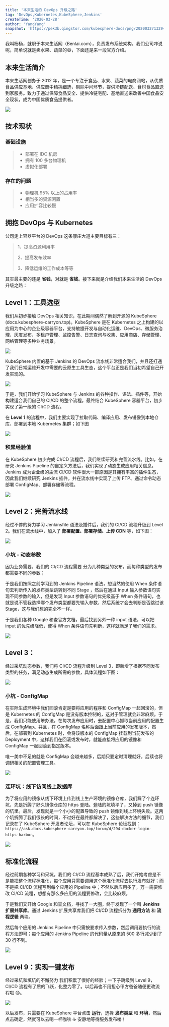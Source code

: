```yaml
---
title: '本来生活的 DevOps 升级之路'
tag: 'DevOps,Kubernetes,KubeSphere,Jenkins'
createTime: '2020-03-28'
author: 'YangYang'
snapshot: 'https://pek3b.qingstor.com/kubesphere-docs/png/20200327132943.png'
---
```


我叫杨杨，就职于本来生活网（Benlai.com），负责发布系统架构。我们公司咋说呢，简单说就是卖水果、蔬菜的😄，下面还是来一段官方介绍。

## 本来生活简介

本来生活网创办于 2012 年，是一个专注于食品、水果、蔬菜的电商网站，从优质食品供应基地、供应商中精挑细选，剔除中间环节，提供冷链配送、食材食品直送到家服务。致力于通过保障食品安全、提供冷链宅配、基地直送来改善中国食品安全现状，成为中国优质食品提供者。

![](https://pek3b.qingstor.com/kubesphere-docs/png/20200327131801.png)

## 技术现状

### 基础设施

> - 部署在 IDC 机房
> - 拥有 100 多台物理机
> - 虚拟化部署

### 存在的问题

> - 物理机 95% 以上的占用率
> - 相当多的资源闲置
> - 应用扩容比较慢

## 拥抱 DevOps 与 Kubernetes

公司走上容器平台的 DevOps 这条康庄大道主要目标有三：

> 1、提高资源利用率  
>
> 2、提高发布效率
>
> 3、降低运维的工作成本等等

其实最主要的还是 **省钱**，对就是 **省钱**。接下来就是介绍我们本来生活的 DevOps 升级之路：

## Level 1：工具选型

我们从初步接触 DevOps 相关知识，在此期间偶然了解到开源的 KubeSphere (docs.kubesphere-carryon.top)。KubeSphere 是在 Kubernetes 之上构建的以应用为中心的企业级容器平台，支持敏捷开发与自动化运维、DevOps、微服务治理、灰度发布、多租户管理、监控告警、日志查询与收集、应用商店、存储管理、网络管理等多种业务场景。

![](https://pek3b.qingstor.com/kubesphere-docs/png/20200327141156.png)

KubeSphere 内置的基于 Jenkins 的 DevOps 流水线非常适合我们，并且还打通了我们日常运维开发中需要的云原生工具生态，这个平台正是我们当初希望自己开发实现的。

![](https://pek3b.qingstor.com/kubesphere-docs/png/20200327132943.png)

于是，我们开始学习 KubeSphere 与 Jenkins 的各种操作、语法、插件等，开始构建适合我们自己的 CI/CD 的整个流程。最终结合 KubeSphere 容器平台，初步实现了第一级的 CI/CD 流程。

在 **Level 1** 的流程中，我们主要实现了拉取代码、编译应用、发布镜像到本地仓库、部署到本地 Kubernetes 集群；如下图

![](https://pek3b.qingstor.com/kubesphere-docs/png/20200327132507.png)

### 积累经验值

在 KubeSphere 初步完成 CI/CD 流程后，我们继续研究和完善流水线。比如，在研究 Jenkins Pipeline 的自定义方法后，我们实现了动态生成应用相关信息。Jenkins 成为企业级的主流 CI/CD 软件很大一部原因是其拥有丰富的插件生态，因此我们继续研究 Jenkins 插件，并在流水线中实现了上传 FTP、通过命令动态部署 ConfigMap、部署存储等流程。

![](https://pek3b.qingstor.com/kubesphere-docs/png/20200327133536.png)

## Level 2：完善流水线

经过不停的努力学习 Jenkinsfile 语法及插件后，我们的 CI/CD 流程升级到 Level 2。我们在流水线中，加入了 **部署配置、部署存储、上传 CDN** 等，如下图：

![](https://pek3b.qingstor.com/kubesphere-docs/png/20200327135941.png)

### 小坑 - 动态参数

因为业务需要，我们的 CI/CD 流程需要 分为几种类型的发布，而每种类型的发布都需要不同的参数；

于是我们按照之前学习到的 Jenkins Pipeline 语法，想当然的使用 When 条件语句去判断传入的发布类型跳转到不同 Stage ，然后在通过 Input 输入参数语句实现不同参数的输入，但是发现 Input 参数语句的优先级高于 When 条件语句，也就是说不管我选择哪个发布类型都要先输入参数，然后系统才会去判断是否跳过该 Stage，这与我们想的完全不一样。

于是我们各种 Google 和查官方文档，最后找到另外一种 input 语法，可以把 input 的优先级降低，使得 When 条件语句先判断，这样就满足了我们的需求。

![](https://pek3b.qingstor.com/kubesphere-docs/png/20200327135953.png)

## Level 3：

经过采坑动态参数，我们将 CI/CD  流程升级到 Level 3，即新增了根据不同发布类型的任务，满足动态生成所需的参数，具体流程如下图：

![](https://pek3b.qingstor.com/kubesphere-docs/png/20200327140027.png)

### 小坑 - ConfigMap

在实际生成环境中我们回滚肯定是要将应用的程序和 ConfigMap 一起回滚的，但是 Kubernetes 的 ConfigMap 是没有版本控制的，这对于管理就会非常麻烦。于是，我们只能使用笨办法，在每次发布应用时，去配置中心抓取当前应用的配置生成 ConfigMap。并且，在 ConfigMap 名称后面跟上当前应用的发布版本，然后，在部署到 Kubernetes 时，会将该版本的 ConfigMap 挂载到当前发布的 Deployment 中，这样我们在回滚或发布时，就能直接将应用的镜像和 ConfigMap 一起回滚到指定版本。

唯一美中不足的就是 ConfigMap 会越来越多，后期只要定时清理就好，后续也将调研相关的配置管理工具。

![](https://pek3b.qingstor.com/kubesphere-docs/png/20200327140058.png)

### 连环坑：线下访问线上数据库

为了将应用的镜像从线下环境上传到线上生产环境的镜像仓库，我们踩了个连环坑，先是折腾了好久镜像仓库的 https 登陆。登陆的坑填平了，又掉到 push 镜像的坑里。最后，发现就是一个小小的配置导致的 push 镜像到线上环境失败。这两个坑折腾了我们很长的时间，不过好在最终都解决了，这些解决方法的细节，我们记录在了 KubeSphere 开发者论坛，可以在 KubeSphere 论坛找到：`https://ask.docs.kubesphere-carryon.top/forum/d/294-docker-login-https-harbor`。

![](https://pek3b.qingstor.com/kubesphere-docs/png/20200327140134.png)

## 标准化流程

经过前期各种学习和采坑，我们的 CI/CD 流程基本成熟了后，我们开始考虑是不是能把整个流程标准化，每个应用只需要调用这个标准化流程去执行发布就好；而不是把 CI/CD 流程写到每个应用的 Pipeline 中；不然以后应用多了，万一需要修改 CI/CD 流程，想想有那么多应用的流程要修改，会比较麻烦。

于是我们又开始 Google 和查文档，寻找了一大圈，终于发现了一个叫 **Jenkins 扩展共享库**。通过 Jenkins 扩展共享库我们把 CI/CD 流程拆分为 **通用方法** 和 **流程逻辑** 两块。

然后每个应用的 Jenkins Pipeline 中只需按要求传入参数，然后调用要执行的流程方法即可；每个应用的 Jenkins Pipeline 的代码量从原来的 500 多行减少到了 30 行不到。

![](https://pek3b.qingstor.com/kubesphere-docs/png/20200327140144.png)

## Level 9：实现一键发布

经过采坑和填坑的不懈努力 我们积累了很好的经验；一下子跳级到 Level 9，CI/CD 流程有了质的飞跃，化整为零了。以后再也不用担心甲方爸爸随便更改流程啦 😊。

![](https://pek3b.qingstor.com/kubesphere-docs/png/20200327140205.png)

以后发布，只需要在 KubeSphere 平台点击 **运行**，选择 **发布类型** 和 **环境**，然后点击确定，然就可以去喝一杯咖啡 ☕️ 安静地等待服务发布喽！
